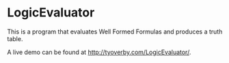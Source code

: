 LogicEvaluator
==============

This is a program that evaluates Well Formed Formulas and produces a truth table.  

A live demo can be found at http://tyoverby.com/LogicEvaluator/.
